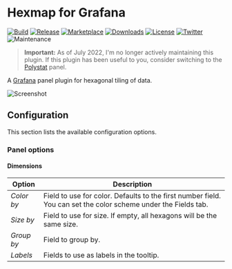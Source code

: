 # Hexmap for Grafana

[![Build](https://github.com/marcusolsson/grafana-hexmap-panel/workflows/CI/badge.svg)](https://github.com/marcusolsson/grafana-hexmap-panel/actions?query=workflow%3A%22CI%22)
[![Release](https://github.com/marcusolsson/grafana-hexmap-panel/workflows/Release/badge.svg)](https://github.com/marcusolsson/grafana-hexmap-panel/actions?query=workflow%3ARelease)
[![Marketplace](https://img.shields.io/badge/dynamic/json?logo=grafana&color=F47A20&label=marketplace&prefix=v&query=%24.items%5B%3F%28%40.slug%20%3D%3D%20%22marcusolsson-hexmap-panel%22%29%5D.version&url=https%3A%2F%2Fgrafana.com%2Fapi%2Fplugins)](https://grafana.com/grafana/plugins/marcusolsson-hexmap-panel)
[![Downloads](https://img.shields.io/badge/dynamic/json?logo=grafana&color=F47A20&label=downloads&query=%24.items%5B%3F%28%40.slug%20%3D%3D%20%22marcusolsson-hexmap-panel%22%29%5D.downloads&url=https%3A%2F%2Fgrafana.com%2Fapi%2Fplugins)](https://grafana.com/grafana/plugins/marcusolsson-hexmap-panel)
[![License](https://img.shields.io/github/license/marcusolsson/grafana-hexmap-panel)](LICENSE)
[![Twitter](https://img.shields.io/twitter/follow/marcusolsson?color=%231DA1F2&label=twitter&style=plastic)](https://twitter.com/marcusolsson)
![Maintenance](https://img.shields.io/maintenance/no/2022?style=plastic)

> **Important:** As of July 2022, I'm no longer actively maintaining this plugin. If this plugin has been useful to you, consider switching to the [Polystat](https://grafana.com/grafana/plugins/grafana-polystat-panel/) panel.

A [Grafana](https://grafana.com) panel plugin for hexagonal tiling of data.

![Screenshot](https://github.com/marcusolsson/grafana-hexmap-panel/raw/main/src/img/screenshot.png)

## Configuration

This section lists the available configuration options.

### Panel options

#### Dimensions

| Option     | Description                                                                                                    |
|------------|----------------------------------------------------------------------------------------------------------------|
| _Color by_ | Field to use for color. Defaults to the first number field. You can set the color scheme under the Fields tab. |
| _Size by_  | Field to use for size. If empty, all hexagons will be the same size.                                           |
| _Group by_ | Field to group by.                                                                                             |
| _Labels_   | Fields to use as labels in the tooltip.                                                                        |
